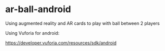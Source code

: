 ar-ball-android
===============

Using augmented reality and AR cards to play with ball between 2 players

Using Vuforia for android:

https://developer.vuforia.com/resources/sdk/android

